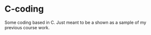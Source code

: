 # C-coding
Some coding based in C.  Just meant to be a shown as a sample of my previous course work.
